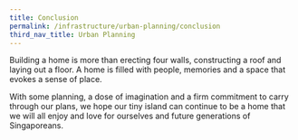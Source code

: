 ```yaml
---
title: Conclusion
permalink: /infrastructure/urban-planning/conclusion
third_nav_title: Urban Planning
---
```

Building a home is more than erecting four walls, constructing a roof and laying out a floor. A home is filled with people, memories and a space that evokes a sense of place.

With some planning, a dose of imagination and a firm commitment to carry through our plans, we hope our tiny island can continue to be a home that we will all enjoy and love for ourselves and future generations of Singaporeans.